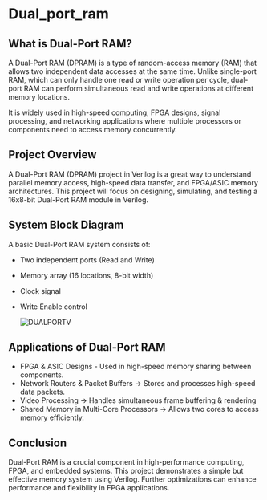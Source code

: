 # Dual_port_ram

## What is Dual-Port RAM?
A Dual-Port RAM (DPRAM) is a type of random-access memory (RAM) that allows two independent data accesses at the same time. Unlike single-port RAM, which can only handle one read or write operation per cycle, dual-port RAM can perform simultaneous read and write operations at different memory locations.

It is widely used in high-speed computing, FPGA designs, signal processing, and networking applications where multiple processors or components need to access memory concurrently.



## Project Overview
A Dual-Port RAM (DPRAM) project in Verilog is a great way to understand parallel memory access, high-speed data transfer, and FPGA/ASIC memory architectures. This project will focus on designing, simulating, and testing a 16x8-bit Dual-Port RAM module in Verilog.

## System Block Diagram
A basic Dual-Port RAM system consists of:

- Two independent ports (Read and Write)
- Memory array (16 locations, 8-bit width)
- Clock signal
- Write Enable control

  ![DUALPORTV](https://github.com/user-attachments/assets/a4baf0aa-aea0-4f7f-b075-1ab5b849f9f6)
  

## Applications of Dual-Port RAM
- FPGA & ASIC Designs - Used in high-speed memory sharing between components.
- Network Routers & Packet Buffers → Stores and processes high-speed data packets.
- Video Processing → Handles simultaneous frame buffering & rendering
- Shared Memory in Multi-Core Processors → Allows two cores to access memory efficiently.

## Conclusion
Dual-Port RAM is a crucial component in high-performance computing, FPGA, and embedded systems.
This project demonstrates a simple but effective memory system using Verilog.
Further optimizations can enhance performance and flexibility in FPGA applications.

